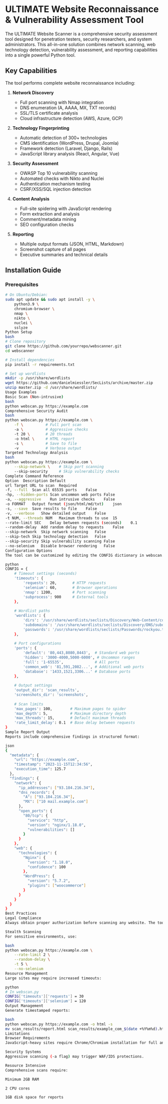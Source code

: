 # ULTIMATE Website Reconnaissance & Vulnerability Assessment Tool

The ULTIMATE Website Scanner is a comprehensive security assessment tool designed for penetration testers, security researchers, and system administrators. This all-in-one solution combines network scanning, web technology detection, vulnerability assessment, and reporting capabilities into a single powerful Python tool.

## Key Capabilities

The tool performs complete website reconnaissance including:

1. **Network Discovery**  
   - Full port scanning with Nmap integration
   - DNS enumeration (A, AAAA, MX, TXT records)
   - SSL/TLS certificate analysis
   - Cloud infrastructure detection (AWS, Azure, GCP)

2. **Technology Fingerprinting**  
   - Automatic detection of 300+ technologies
   - CMS identification (WordPress, Drupal, Joomla)
   - Framework detection (Laravel, Django, Rails)
   - JavaScript library analysis (React, Angular, Vue)

3. **Security Assessment**  
   - OWASP Top 10 vulnerability scanning
   - Automated checks with Nikto and Nuclei
   - Authentication mechanism testing
   - CSRF/XSS/SQL injection detection

4. **Content Analysis**  
   - Full-site spidering with JavaScript rendering
   - Form extraction and analysis
   - Comment/metadata mining
   - SEO configuration checks

5. **Reporting**  
   - Multiple output formats (JSON, HTML, Markdown)
   - Screenshot capture of all pages
   - Executive summaries and technical details

## Installation Guide

### Prerequisites

```bash
# On Ubuntu/Debian:
sudo apt update && sudo apt install -y \
    python3.9 \
    chromium-browser \
    nmap \
    nikto \
    nuclei \
    sslyze
Python Setup
bash
# Clone repository
git clone https://github.com/yourrepo/webscanner.git
cd webscanner

# Install dependencies
pip install -r requirements.txt

# Set up wordlists
mkdir -p /usr/share/wordlists
wget https://github.com/danielmiessler/SecLists/archive/master.zip
unzip master.zip -d /usr/share/wordlists/
Usage Examples
Basic Scan (Non-intrusive)
bash
python webscan.py https://example.com
Comprehensive Security Audit
bash
python webscan.py https://example.com \
    -f \          # Full port scan
    -a \          # Aggressive checks
    -t 20 \       # 20 threads
    -o html \     # HTML report
    -s \          # Save to file
    -v            # Verbose output
Targeted Technology Analysis
bash
python webscan.py https://example.com \
    --skip-network \    # Skip port scanning
    --skip-security     # Skip vulnerability checks
Complete Command Reference
Option	Description	Default
url	Target URL to scan	Required
-f, --full	Scan all 65535 ports	False
-hp, --hidden-ports	Scan uncommon web ports	False
-a, --aggressive	Run intrusive checks	False
-o FORMAT	Output format (json/html/md/txt)	json
-s, --save	Save results to file	False
-v, --verbose	Show detailed output	False
-t NUM, --threads NUM	Maximum threads to use	15
--rate-limit SEC	Delay between requests (seconds)	0.1
--random-delay	Add random delay to requests	False
--skip-network	Skip network scanning	False
--skip-tech	Skip technology detection	False
--skip-security	Skip vulnerability scanning	False
--no-selenium	Disable browser rendering	False
Configuration Options
The tool can be customized by editing the CONFIG dictionary in webscan.py:

python
CONFIG = {
    # Timeout settings (seconds)
    'timeouts': {
        'requests': 20,       # HTTP requests
        'selenium': 60,       # Browser operations
        'nmap': 1200,         # Port scanning
        'subprocess': 900     # External tools
    },
    
    # Wordlist paths
    'wordlists': {
        'dirs': '/usr/share/wordlists/seclists/Discovery/Web-Content/common.txt',
        'subdomains': '/usr/share/wordlists/seclists/Discovery/DNS/subdomains-top1million-5000.txt',
        'passwords': '/usr/share/wordlists/seclists/Passwords/rockyou.txt'
    },
    
    # Port configurations
    'ports': {
        'default': '80,443,8080,8443',  # Standard web ports
        'hidden': '3000-4000,5000-6000', # Uncommon ranges
        'full': '1-65535',              # All ports
        'common_web': '81,591,2082...', # Additional web ports
        'database': '1433,1521,3306...' # Database ports
    },
    
    # Output settings
    'output_dir': 'scan_results',
    'screenshots_dir': 'screenshots',
    
    # Scan limits
    'max_pages': 100,        # Maximum pages to spider
    'max_depth': 5,          # Maximum directory depth
    'max_threads': 15,       # Default maximum threads
    'rate_limit_delay': 0.1  # Base delay between requests
}
Sample Report Output
Reports include comprehensive findings in structured format:

json
{
  "metadata": {
    "url": "https://example.com",
    "timestamp": "2023-11-15T12:34:56",
    "execution_time": 125.7
  },
  "findings": {
    "network": {
      "ip_addresses": ["93.184.216.34"],
      "dns_records": {
        "A": ["93.184.216.34"],
        "MX": ["10 mail.example.com"]
      },
      "open_ports": {
        "80/tcp": {
          "service": "http",
          "version": "nginx/1.18.0",
          "vulnerabilities": []
        }
      }
    },
    "web": {
      "technologies": {
        "Nginx": {
          "version": "1.18.0",
          "confidence": 100
        },
        "WordPress": {
          "version": "5.7.2",
          "plugins": ["woocommerce"]
        }
      }
    }
  }
}
Best Practices
Legal Compliance
Always obtain proper authorization before scanning any website. The tool includes automatic robots.txt checking by default.

Stealth Scanning
For sensitive environments, use:

bash
python webscan.py https://example.com \
    --rate-limit 2 \
    --random-delay \
    -t 5 \
    --no-selenium
Resource Management
Large sites may require increased timeouts:

python
# In webscan.py
CONFIG['timeouts']['requests'] = 30
CONFIG['timeouts']['selenium'] = 120
Output Management
Generate timestamped reports:

bash
python webscan.py https://example.com -o html -s
mv scan_results/report.html scan_results/example_com_$(date +%Y%m%d).html
Limitations
Browser Requirements
JavaScript-heavy sites require Chrome/Chromium installation for full analysis.

Security Systems
Aggressive scanning (-a flag) may trigger WAF/IDS protections.

Resource Intensive
Comprehensive scans require:

Minimum 2GB RAM

2 CPU cores

1GB disk space for reports
